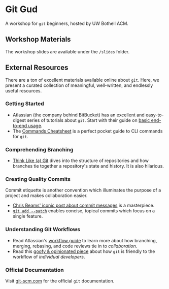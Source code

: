 # Git Gud

A workshop for `git` beginners, hosted by UW Bothell ACM.

## Workshop Materials

The workshop slides are available under the `/slides` folder.

## External Resources

There are a ton of excellent materials available online about `git`. 
Here, we present a curated collection of meaningful, well-written, and 
endlessly useful resources.

### Getting Started

* Atlassian (the company behind BitBucket) has an excellent and easy-to-digest 
  series of tutorials about `git`. Start with their guide on 
  [basic end-to-end usage](https://www.atlassian.com/git/tutorials/setting-up-a-repository).
* The [Commands Cheatsheet](https://education.github.com/git-cheat-sheet-education.pdf) 
  is a perfect pocket guide to CLI commands for `git`.

### Comprehending Branching

* [Think Like (a) Git](http://think-like-a-git.net/) dives into 
  the structure of repositories and how branches tie together a repository's 
  state and history. It is also hilarious.

### Creating Quality Commits

Commit etiquette is another convention which illuminates the purpose of a project 
and makes collaboration easier.

* [Chris Beams' iconic post about commit messages](https://chris.beams.io/posts/git-commit/) 
  is a masterpiece.
* [`git add --patch`](https://johnkary.net/blog/git-add-p-the-most-powerful-git-feature-youre-not-using-yet/)
  enables concise, topical commits which focus on a single feature.

### Understanding Git Workflows

* Read Atlassian's [workflow guide](https://www.atlassian.com/git/tutorials/comparing-workflows) 
  to learn more about how branching, merging, rebasing, and code reviews 
  tie in to _collaboration_.
* Read this [goofy & opinionated piece](https://tomayko.com/blog/2008/the-thing-about-git) 
  about how `git` is friendly to the workflow of _individual developers_.

### Official Documentation

Visit [git-scm.com](https://git-scm.com/doc) for the official `git` documentation.
